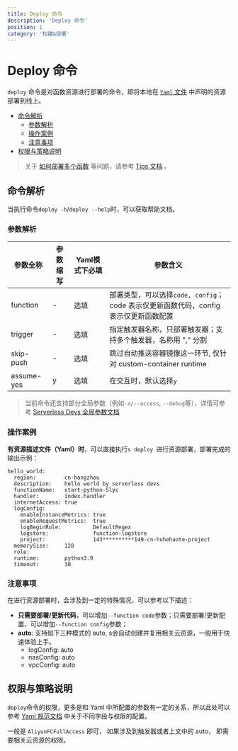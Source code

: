 ```yaml
---
title: Deploy 命令
description: 'Deploy 命令'
position: 1
category: '构建&部署'
---
```

# Deploy 命令

`deploy` 命令是对函数资源进行部署的命令，即将本地在  [`Yaml` 文件](../yaml/readme.md) 中声明的资源部署到线上。

  - [命令解析](#命令解析)
    - [参数解析](#参数解析)
    - [操作案例](#操作案例)
    - [注意事项](#注意事项)
  - [权限与策略说明](#权限与策略说明)

> 关于 [如何部署多个函数](../tips.md#如何声明部署多个函数) 等问题，请参考 [Tips 文档](../tips.md) 。

## 命令解析

当执行命令`deploy -h`/`deploy --help`时，可以获取帮助文档。


### 参数解析

| 参数全称   | 参数缩写 | Yaml模式下必填 | 参数含义                                                     |
| ---------- | -------- | -------------- | ------------------------------------------------------------ |
| function      | -        | 选填           | 部署类型，可以选择`code, config`；code 表示仅更新函数代码，config 表示仅更新函数配置                          |
| trigger  | -        | 选填           | 指定触发器名称，只部署触发器；支持多个触发器，名称用 "," 分割           |
| skip-push | -        | 选填           | 跳过自动推送容器镜像这一环节, 仅针对 custom-container runtime                                    |
| assume-yes | y        | 选填           | 在交互时，默认选择`y`                                        |

> 当前命令还支持部分全局参数（例如`-a/--access`, `--debug`等），详情可参考 [Serverless Devs 全局参数文档](https://serverless-devs.com/serverless-devs/command/readme#全局参数)

### 操作案例

**有资源描述文件（Yaml）时**，可以直接执行`s deploy `进行资源部署，部署完成的输出示例：


```text
hello_world:
  region:         cn-hangzhou
  description:    hello world by serverless devs
  functionName:   start-python-5lyc
  handler:        index.handler
  internetAccess: true
  logConfig:
    enableInstanceMetrics: true
    enableRequestMetrics:  true
    logBeginRule:          DefaultRegex
    logstore:              function-logstore
    project:               143**********149-cn-huhehaote-project
  memorySize:     128
  role:
  runtime:        python3.9
  timeout:        30
```

### 注意事项

在进行资源部署时，会涉及到一定的特殊情况，可以参考以下描述：

- **只需要部署/更新代码**，可以增加`--function code`参数；只需要部署/更新配置，可以增加`--function config`参数；
- **auto**: 支持如下三种模式的 auto, s会自动创建并复用相关云资源，一般用于快速体验上手。
  - logConfig: auto
  - nasConfig: auto
  - vpcConfig: auto

## 权限与策略说明

`deploy`命令的权限，更多是和 Yaml 中所配置的参数有一定的关系，所以此处可以参考 [Yaml 规范文档](../yaml/readme.md) 中关于不同字段与权限的配置。

一般是 `AliyunFCFullAccess` 即可， 如果涉及到触发器或者上文中的 auto， 即需要相关云资源的权限。